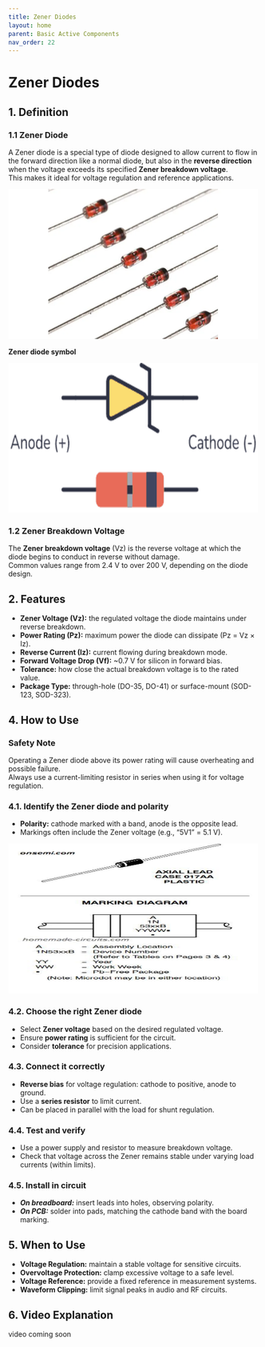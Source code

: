 ```yaml
---
title: Zener Diodes
layout: home
parent: Basic Active Components
nav_order: 22
---
```


# Zener Diodes


## 1. Definition
### 1.1 Zener Diode

A Zener diode is a special type of diode designed to allow current to flow in the forward direction like a normal diode, but also in the **reverse direction** when the voltage exceeds its specified **Zener breakdown voltage**.  
This makes it ideal for voltage regulation and reference applications.

<img src="\images\zenerdiodes.webp" width="500" height="300" alt="zener diode example">

**Zener diode symbol**

<img src="\images\symbol-1.png" width="500" height="300" alt="zener diode symbol">


### 1.2 Zener Breakdown Voltage

The **Zener breakdown voltage** (Vz) is the reverse voltage at which the diode begins to conduct in reverse without damage.  
Common values range from 2.4 V to over 200 V, depending on the diode design.



## 2. Features

* **Zener Voltage (Vz):** the regulated voltage the diode maintains under reverse breakdown.
* **Power Rating (Pz):** maximum power the diode can dissipate (Pz = Vz × Iz).
* **Reverse Current (Iz):** current flowing during breakdown mode.
* **Forward Voltage Drop (Vf):** ~0.7 V for silicon in forward bias.
* **Tolerance:** how close the actual breakdown voltage is to the rated value.
* **Package Type:** through-hole (DO-35, DO-41) or surface-mount (SOD-123, SOD-323).


## 4. How to Use
### Safety Note
Operating a Zener diode above its power rating will cause overheating and possible failure.  
Always use a current-limiting resistor in series when using it for voltage regulation.


### 4.1. Identify the Zener diode and polarity

* **Polarity:** cathode marked with a band, anode is the opposite lead.
* Markings often include the Zener voltage (e.g., “5V1” = 5.1 V).

<img src="\images\zener-diodemarking.jpg" width="500" height="300" alt="zener diode marking">


### 4.2. Choose the right Zener diode

* Select **Zener voltage** based on the desired regulated voltage.
* Ensure **power rating** is sufficient for the circuit.
* Consider **tolerance** for precision applications.


### 4.3. Connect it correctly

* **Reverse bias** for voltage regulation: cathode to positive, anode to ground.
* Use a **series resistor** to limit current.
* Can be placed in parallel with the load for shunt regulation.


### 4.4. Test and verify

* Use a power supply and resistor to measure breakdown voltage.
* Check that voltage across the Zener remains stable under varying load currents (within limits).


### 4.5. Install in circuit

* ***On breadboard:*** insert leads into holes, observing polarity.
* ***On PCB:*** solder into pads, matching the cathode band with the board marking.


## 5. When to Use

- **Voltage Regulation:** maintain a stable voltage for sensitive circuits.
- **Overvoltage Protection:** clamp excessive voltage to a safe level.
- **Voltage Reference:** provide a fixed reference in measurement systems.
- **Waveform Clipping:** limit signal peaks in audio and RF circuits.


## 6. Video Explanation

video coming soon